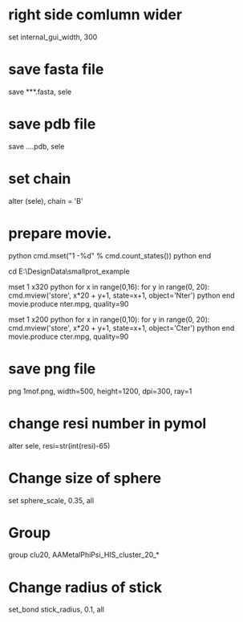 # right side comlumn wider
set internal_gui_width, 300

# save fasta file
save ***.fasta, sele

# save pdb file
save ....pdb, sele

# set chain
alter (sele), chain = 'B'

# prepare movie.

python
cmd.mset("1 -%d" % cmd.count_states())
python end

cd E:\DesignData\smallprot_example

mset 1 x320
python
for x in range(0,16):
  for y in range(0, 20):  
    cmd.mview('store', x*20 + y+1, state=x+1, object='Nter')
python end
movie.produce nter.mpg, quality=90


mset 1 x200
python
for x in range(0,10):
  for y in range(0, 20):  
    cmd.mview('store', x*20 + y+1, state=x+1, object='Cter')
python end
movie.produce cter.mpg, quality=90

# save png file
png 1mof.png, width=500, height=1200, dpi=300, ray=1

# change resi number in pymol
alter sele, resi=str(int(resi)-65)

# Change size of sphere
set sphere_scale, 0.35, all

# Group 
group clu20, AAMetalPhiPsi_HIS_cluster_20_*

# Change radius of stick
set_bond stick_radius, 0.1, all